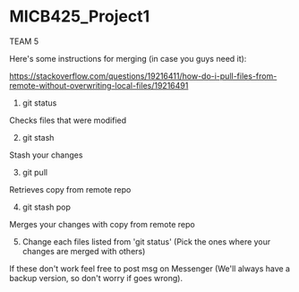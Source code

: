 # MICB425_Project1
TEAM 5

Here's some instructions for merging (in case you guys need it):

https://stackoverflow.com/questions/19216411/how-do-i-pull-files-from-remote-without-overwriting-local-files/19216491

1) git status

Checks files that were modified

2) git stash

Stash your changes

3) git pull

Retrieves copy from remote repo

4) git stash pop

Merges your changes with copy from remote repo

5) Change each files listed from 'git status' (Pick the ones where your changes are merged with others)

If these don't work feel free to post msg on Messenger (We'll always have a backup version, so don't worry if goes wrong).
